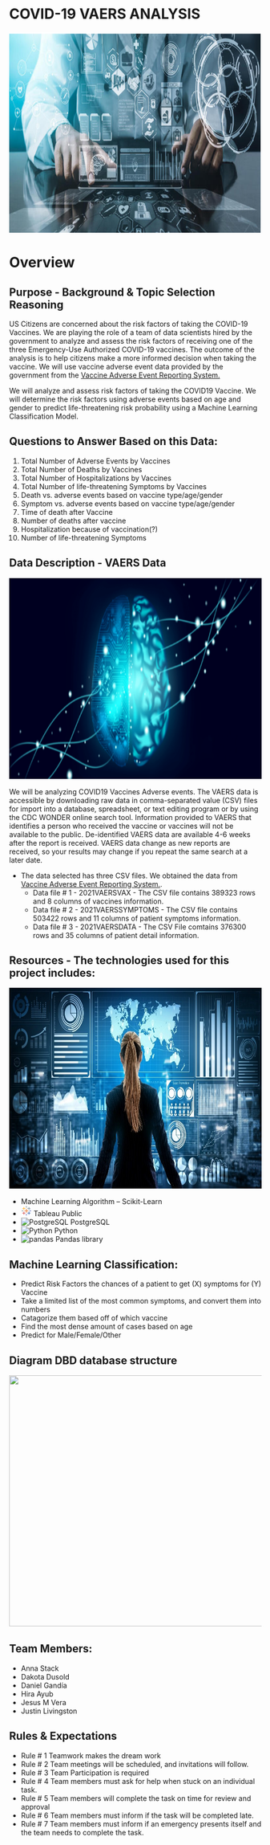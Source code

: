 # COVID-19 VAERS ANALYSIS


<p align="center">
  <img width="950" height="400" src="Resources/B5.PNG">
</p>

 # Overview

## Purpose - Background & Topic Selection Reasoning

US Citizens are concerned about the risk factors of taking the COVID-19 Vaccines. We are playing the role of a team of data scientists hired by the government to analyze and assess the risk factors of receiving one of the three Emergency-Use Authorized COVID-19 vaccines. The outcome of the analysis is to help citizens make a more informed decision when taking the vaccine. We will use vaccine adverse event data provided by the government from the [Vaccine Adverse Event Reporting System.](https://vaers.hhs.gov/)

We will analyze and assess risk factors of taking the COVID19 Vaccine. We will determine the risk factors using adverse events based on age and gender to predict life-threatening risk probability using a Machine Learning Classification Model. 

## Questions to Answer Based on this Data:

1. Total Number of Adverse Events by Vaccines
2. Total Number of Deaths by Vaccines
3. Total Number of Hospitalizations by Vaccines
4. Total Number of life-threatening Symptoms by Vaccines
5. Death vs. adverse events based on vaccine type/age/gender
6. Symptom vs. adverse events based on vaccine type/age/gender
7. Time of death after Vaccine
8. Number of deaths after vaccine
9. Hospitalization because of vaccination(?)
10. Number of life-threatening Symptoms 


## Data Description - VAERS Data

<p align="center">
  <img width="950" height="400" src="Resources/B2.PNG">
</p>

We will be analyzing COVID19 Vaccines Adverse events. The VAERS data is accessible by downloading raw data in comma-separated value (CSV) files for import into a database, spreadsheet, or text editing program or by using the CDC WONDER online search tool. Information provided to VAERS that identifies a person who received the vaccine or vaccines will not be available to the public. De-identified VAERS data are available 4-6 weeks after the report is received. VAERS data change as new reports are received, so your results may change if you repeat the same search at a later date. 

- The data selected has three CSV files. We obtained the data from [Vaccine Adverse Event Reporting System.](https://vaers.hhs.gov/). 
  -   Data file # 1 - 2021VAERSVAX - The CSV file contains 389323 rows and 8 columns of vaccines information.
  -   Data file # 2 - 2021VAERSSYMPTOMS - The CSV file contains 503422 rows and 11 columns of patient symptoms information. 
  -   Data file # 3 - 2021VAERSDATA - The CSV File comtains 376300 rows and 35 columns of patient detail information. 



## Resources - The technologies used for this project includes:

<p align="center">
  <img width="950" height="400" src="Resources/DataTech.jpeg">
</p>

- Machine Learning Algorithm – Scikit-Learn
- <img src="https://github.com/jvera01/COVID19_VAERS_ANALYSIS/blob/main/Resources/icons8-tableau-software.svg" alt="Tableau" width="21px" height="21px"> Tableau Public  
- <img src="https://github.com/get-icon/geticon/raw/master/icons/postgresql.svg" alt="PostgreSQL" width="21px" height="21px"> PostgreSQL
- <img src="https://github.com/get-icon/geticon/raw/master/icons/python.svg" alt="Python" width="21px" height="21px"> Python 
- <img src="https://github.com/get-icon/geticon/raw/master/icons/pandas-icon.svg" alt="pandas" width="21px" height="21px"> Pandas library

## Machine Learning Classification:

- Predict Risk Factors the chances of a patient to get (X) symptoms for (Y) Vaccine
- Take a limited list of the most common symptoms, and convert them into numbers
- Catagorize them based off of which vaccine
- Find the most dense amount of cases based on age
- Predict for Male/Female/Other

## Diagram DBD database structure

<p align="center">
  <img width="560" height="500" src="https://github.com/hira-ayub/COVID19_VAERS_ANALYSIS/blob/main/Resources/COVID_VAERS_%20ERDs.png">
</p>

## Team Members:

- Anna Stack
- Dakota Dusold
- Daniel Gandía
- Hira Ayub
- Jesus M Vera
- Justin Livingston

## Rules & Expectations 


- Rule # 1 Teamwork makes the dream work
- Rule # 2 Team meetings will be scheduled, and invitations will follow.
- Rule # 3 Team Participation is required 
- Rule # 4 Team members must ask for help when stuck on an individual task.
- Rule # 5 Team members will complete the task on time for review and approval
- Rule # 6 Team members must inform if the task will be completed late.
- Rule # 7 Team members must inform if an emergency presents itself and the team needs to complete the task.
